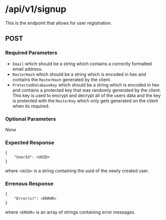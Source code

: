 # /api/v1/signup

This is the endpoint that allows for user registration.

## POST
### Required Parameters
- `Email` which should be a string which contains a correctly formatted email address.
- `MasterHash` which should be a string which is encoded in hex and contains the `MasterHash` generated by the client. 
- `ProtectedDatabaseKey` which should be a string which is encoded in hex and contains a protected key that was randomly generated by the client. This key is used to encrypt and decrypt all of the users data and the key is protected with the `MasterKey` which only gets generated on the client when its required.

### Optional Parameters
*None*

### Expected Response
```
{
    "UserId": <UUID>
}
```
where `<UUID>` is a string containing the uuid of the newly created user.

### Errenous Response
```
{
    "Error(s)": <ERROR>
}
```
where `<ERROR>` is an array of strings containing error messages.